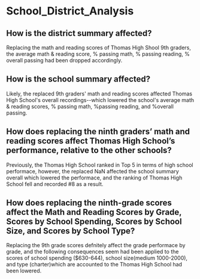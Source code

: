 # School_District_Analysis

## How is the district summary affected?
Replacing the math and reading scores of Thomas High Shool 9th graders, the average math & reading score, % passing math, % passing reading, % overall passing had been dropped accordingly. 

## How is the school summary affected?
Likely, the replaced 9th graders' math and reading scores affected Thomas High School's overall recordings--which lowered the school's average math & reading scores, % passing math, %passing reading, and %overall passing. 

## How does replacing the ninth graders’ math and reading scores affect Thomas High School’s performance, relative to the other schools?
Previously, the Thomas High School ranked in Top 5 in terms of high school performace, however, the replaced NaN affected the school summary overall which lowered the performace, and the ranking of Thomas High School fell and recorded #8 as a result. 

## How does replacing the ninth-grade scores affect the Math and Reading Scores by Grade, Scores by School Spending, Scores by School Size, and Scores by School Type? 
Replacing the 9th grade scores defnitely affect the grade performace by grade, and the following consequences seem had been applied to the scores of school spending ($630-644), school size(medium 1000-2000), and type (charter)which are accounted to the Thomas High School had been lowered. 

